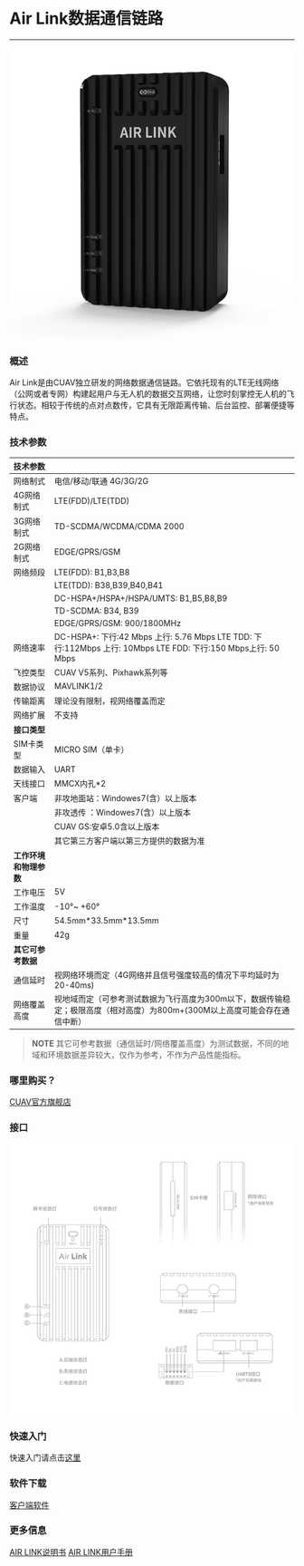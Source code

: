 # Air Link数据通信链路
---------------------

![Air Link](../assets/air-link/air-link.png)

### 概述

Air Link是由CUAV独立研发的网络数据通信链路。它依托现有的LTE无线网络（公网或者专网）构建起用户与无人机的数据交互网络，让您时刻掌控无人机的飞行状态。相较于传统的点对点数传，它具有无限距离传输、后台监控、部署便捷等特点。

### 技术参数

|   **技术参数** ||
| :--- | :--- |
| 网络制式 | 电信/移动/联通 4G/3G/2G |
| 4G网络制式| LTE\(FDD\)/LTE\(TDD\)|
| 3G网络制式| TD-SCDMA/WCDMA/CDMA 2000|
| 2G网络制式| EDGE/GPRS/GSM |
| 网络频段 | LTE\(FDD\): B1,B3,B8 | 
||LTE\(TDD\): B38,B39,B40,B41| 
||DC-HSPA+/HSPA+/HSPA/UMTS: B1,B5,B8,B9|
||TD-SCDMA: B34, B39|
||EDGE/GPRS/GSM: 900/1800MHz |
| 网络速率 |DC-HSPA+: 下行:42 Mbps 上行: 5.76 Mbps LTE TDD: 下行:112Mbps 上行: 10Mbps LTE FDD: 下行:150 Mbps上行: 50 Mbps |
| 飞控类型 | CUAV V5系列、Pixhawk系列等 |
| 数据协议 | MAVLINK1/2 |
| 传输距离 | 理论没有限制，视网络覆盖而定 |
| 网络扩展 | 不支持 |
| **接口类型**|
| SIM卡类型| MICRO SIM（单卡）|
| 数据输入| UART |
| 天线接口 | MMCX内孔*2|
| 客户端 | 非攻地面站：Windowes7(含）以上版本|
||非攻透传 ：Windowes7(含）以上版本
|| CUAV GS:安卓5.0含以上版本|
|| 其它第三方客户端以第三方提供的数据为准|
|**工作环境和物理参数** |
| 工作电压 | 5V |
| 工作温度 | -10°~ +60° |
| 尺寸 | 54.5mm\*33.5mm\*13.5mm |
| 重量 | 42g |
|**其它可参考数据**|
|通信延时|视网络环境而定（4G网络并且信号强度较高的情况下平均延时为20-40ms)|
|网络覆盖高度|视地域而定（可参考测试数据为飞行高度为300m以下，数据传输稳定；极限高度（相对高度）为800m+(300M以上高度可能会存在通信中断）|

>**NOTE** 其它可参考数据（通信延时/网络覆盖高度）为测试数据，不同的地域和环境数据差异较大，仅作为参考，不作为产品性能指标。

### 哪里购买？

[CUAV官方旗舰店](https://item.taobao.com/item.htm?spm=a2oq0.12575281.0.0.2fc81debdduS5i&ft=t&id=602838553286)

### 接口

![Air LINK](../assets/air-link/air-link2.png)

### 快速入门

快速入门请点击[这里](quick-start-air-link.md)

### 软件下载

[客户端软件](http://www.cuav.net/client)

### 更多信息

[AIR LINK说明书](http://manual.cuav.net/lte-link-series/Air-Link.pdf)
[AIR LINK用户手册](http://manual.cuav.net/lte-link-series/Air-Link-User-Guide-v1.0_cn.pdf)